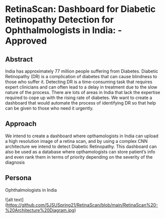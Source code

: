 # RetinaScan: Dashboard for Diabetic Retinopathy Detection for Ophthalmologists in India: - Approved

## Abstract 
India has approximately 77 million people suffering from Diabetes. Diabetic Retinopathy (DR) is a complication of diabetes that can cause blindness to those who suffer it. Detecting DR is a time-consuming task that requires expert clinicians and can often lead to a delay in treatment due to the slow nature of the process. There are lots of areas in India that lack the expertise required to cope up with the rising rate of diabetes. We want to create a dashboard that would automate the process of identifying DR so that help can be given to those who need it urgently.   	 	

## Approach
We intend to create a dashboard where opthamologists in India can upload a high resolution image of a retina scan, and by using a complex CNN architecture we intend to detect Diabetic Retinopathy. This dashboard can also be used as a database where opthamologists can store patient’s info and even rank them in terms of priority depending on the severity of the diagnosis

## Persona 
Ophthalmologists in India



![alt text] (https://github.com/SJSUSpring21/RetinaScan/blob/main/RetinaScan%20-%20Architecture%20Diagram.jpg)


